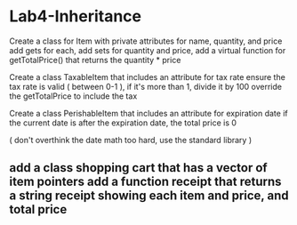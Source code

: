 # Lab4-Inheritance

Create a class for Item with private attributes for name, quantity, and price
add gets for each, add sets for quantity and price, add a virtual function for getTotalPrice() 
that returns the quantity * price

Create a class TaxableItem that includes an attribute for tax rate ensure the tax rate is valid
( between 0-1 ), if it's more than 1, divide it by 100 override the getTotalPrice to include 
the tax

Create a class PerishableItem that includes an attribute for expiration date if the current 
date is after the expiration date, the total price is 0

( don't overthink the date math too hard, use the standard library ) 

add a class shopping cart that has a vector of item pointers add a function receipt that returns 
a string receipt showing each item and price, and total price
------------------------------------------------------------------------------------------------

